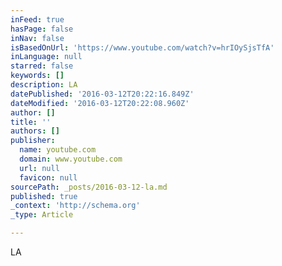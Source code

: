 ```yaml
---
inFeed: true
hasPage: false
inNav: false
isBasedOnUrl: 'https://www.youtube.com/watch?v=hrIOySjsTfA'
inLanguage: null
starred: false
keywords: []
description: LA
datePublished: '2016-03-12T20:22:16.849Z'
dateModified: '2016-03-12T20:22:08.960Z'
author: []
title: ''
authors: []
publisher:
  name: youtube.com
  domain: www.youtube.com
  url: null
  favicon: null
sourcePath: _posts/2016-03-12-la.md
published: true
_context: 'http://schema.org'
_type: Article

---
```

LA